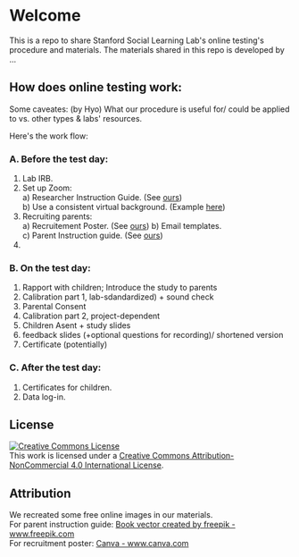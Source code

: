 # Welcome

This is a repo to share Stanford Social Learning Lab's online testing's procedure and materials. 
The materials shared in this repo is developed by ...


## How does online testing work:
Some caveates: (by Hyo) What our procedure is useful for/ could be applied to vs. other types & labs' resources.


Here's the work flow:

### A. Before the test day:
  1. Lab IRB. 
  2. Set up Zoom: <br>
    a) Researcher Instruction Guide. (See [ours](https://github.com/sociallearninglab/online_testing_materials/blob/master/Before_test_day/Lab%20Testing%20Online%20Prep%20Guide.key)) <br>
    b) Use a consistent virtual background. (Example [here](https://github.com/sociallearninglab/online_testing_materials/blob/master/Before_test_day/virtual_background.jpg))
  3. Recruiting parents: <br>
    a) Recruitement Poster. (See [ours](https://github.com/sociallearninglab/online_testing_materials/blob/master/Before_test_day/SLL%20Participation%20Flyer.pdf)) 
    b) Email templates.   
    c) Parent Instruction guide. (See [ours](https://github.com/sociallearninglab/online_testing_materials/blob/master/Before_test_day/parent_instruction_guide.key)) 
  3. 

### B. On the test day: 
  1. Rapport with children; Introduce the study to parents
  2. Calibration part 1, lab-sdandardized) + sound check
  3. Parental Consent
  4. Calibration part 2, project-dependent
  5. Children Asent + study slides
  6. feedback slides (+optional questions for recording)/ shortened version
  7. Certificate (potentially)

### C. After the test day:
  1. Certificates for children. 
  2. Data log-in.


## License
<a rel="license" href="http://creativecommons.org/licenses/by-nc/4.0/"><img alt="Creative Commons License" style="border-width:0" src="https://i.creativecommons.org/l/by-nc/4.0/88x31.png" /></a><br />This work is licensed under a <a rel="license" href="http://creativecommons.org/licenses/by-nc/4.0/">Creative Commons Attribution-NonCommercial 4.0 International License</a>.

## Attribution
<p> We recreated some free online images in our materials. <br>
For parent instruction guide: <a href="https://www.freepik.com/free-photos-vectors/book">Book vector created by freepik - www.freepik.com</a> <br>
For recruitment poster: <a href="https://www.canva.com"> Canva - www.canva.com</a> <br>
</p>
